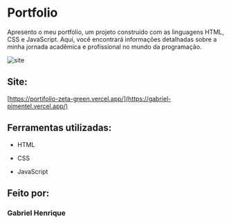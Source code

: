 # Portfolio

Apresento o meu portfólio, um projeto construído com as linguagens HTML, CSS e JavaScript. Aqui, você encontrará informações detalhadas sobre a minha jornada acadêmica e profissional no mundo da programação.

![site](https://github.com/GroundWave96/GP-Portfolio/assets/54560401/f10f123d-917f-4514-8af8-dc85196d1db6)

## Site:

[https://portifolio-zeta-green.vercel.app/](https://gabriel-pimentel.vercel.app/)

## Ferramentas utilizadas:

* HTML

* CSS

* JavaScript

## Feito por:

### Gabriel Henrique
